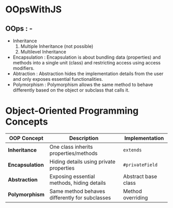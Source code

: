 # OOpsWithJS
## OOps : -
- Inheritance
  1. Multiple Inheritance (not possible)
  2. Multilevel Inheritance
- Encapsulation : Encapsulation is about bundling data (properties) and methods into a single unit (class) and restricting access using access modifiers.
- Abtraction : Abstraction hides the implementation details from the user and only exposes essential functionalities.
- Polymorphism : Polymorphism allows the same method to behave differently based on the object or subclass that calls it.


# Object-Oriented Programming Concepts

| **OOP Concept**   | **Description**                                | **Implementation**        |
|--------------------|-----------------------------------------------|---------------------------|
| **Inheritance**    | One class inherits properties/methods         | `extends`                |
| **Encapsulation**  | Hiding details using private properties       | `#privateField`          |
| **Abstraction**    | Exposing essential methods, hiding details    | Abstract base class      |
| **Polymorphism**   | Same method behaves differently for subclasses| Method overriding        |
